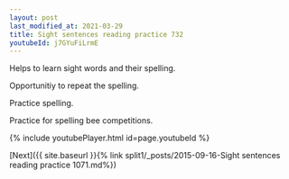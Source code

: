 ```yaml
---
layout: post
last_modified_at: 2021-03-29
title: Sight sentences reading practice 732
youtubeId: j7GYuFiLrmE
---
```

 
 
Helps to learn sight words and their spelling.

Opportunitiy to repeat the spelling. 

Practice spelling. 
 
Practice for spelling bee competitions. 
 
{% include youtubePlayer.html id=page.youtubeId %}
 
 

[Next]({{ site.baseurl }}{% link  split1/_posts/2015-09-16-Sight sentences reading practice 1071.md%})
 
